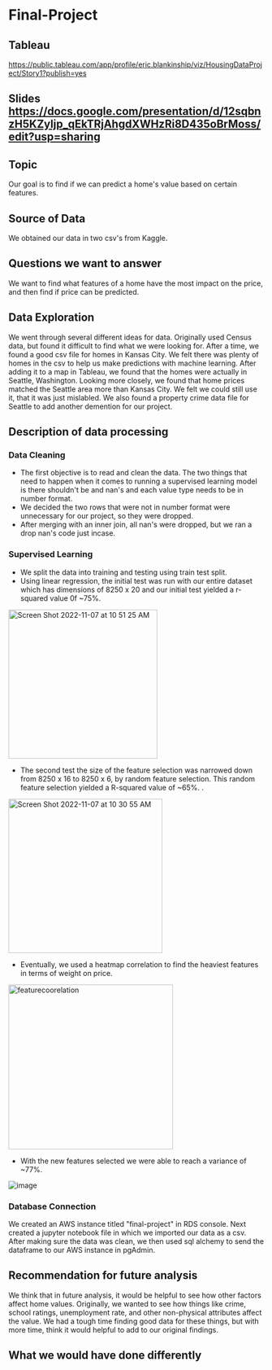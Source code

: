 # Final-Project

## Tableau
https://public.tableau.com/app/profile/eric.blankinship/viz/HousingDataProject/Story1?publish=yes

## Slides https://docs.google.com/presentation/d/12sqbnzH5KZyljp_qEkTRjAhgdXWHzRi8D435oBrMoss/edit?usp=sharing

## Topic
Our goal is to find if we can predict a home's value based on certain features.

## Source of Data
We obtained our data in two csv's from Kaggle.

## Questions we want to answer
We want to find what features of a home have the most impact on the price, and then find if price can be predicted.

## Data Exploration
We went through several different ideas for data. Originally used Census data, but found it difficult to find what we were looking for. After a time, we found a good csv file for homes in Kansas City. We felt there was plenty of homes in the csv to help us make predictions with machine learning. After adding it to a map in Tableau, we found that the homes were actually in Seattle, Washington. Looking more closely, we found that home prices matched the Seattle area more than Kansas City. We felt we could still use it, that it was just mislabled. We also found a property crime data file for Seattle to add another demention for our project.

## Description of data processing

### Data Cleaning
- The first objective is to read and clean the data. The two things that need to happen when it comes to running a supervised learning model is there shouldn't be and nan's and each value type needs to be in number format. 
- We decided the two rows that were not in number format were unnecessary for our project, so they were dropped.
- After merging with an inner join, all nan's were dropped, but we ran a drop nan's code just incase.

### Supervised Learning

- We split the data into training and testing using train test split.
- Using linear regression, the initial test was run with our entire dataset which has dimensions of 8250 x 20 and our initial test yielded a r-squared value 0f ~75%.

 <img width="293" alt="Screen Shot 2022-11-07 at 10 51 25 AM" src="https://user-images.githubusercontent.com/106006911/200368819-2019dd2e-8616-495f-89e7-ab82e609b7ff.png">


- The second test the size of the feature selection was narrowed down from 8250 x 16 to 8250 x 6, by random feature selection. This random feature selection yielded a R-squared value of ~65%.
.

<img width="303" alt="Screen Shot 2022-11-07 at 10 30 55 AM" src="https://user-images.githubusercontent.com/106006911/200364384-df6e5200-cbe9-4255-875e-64d157ed5549.png">


- Eventually, we used a heatmap correlation to find the heaviest features in terms of weight on price. 

<img width="324" alt="featurecoorelation" src="https://user-images.githubusercontent.com/106006911/199366225-a1e581ec-2439-4955-a6c5-8e4ee9d561db.png">


- With the new features selected we were able to reach a variance of ~77%.

![image](https://user-images.githubusercontent.com/106006911/199365939-a1381b82-55ef-4996-bdfe-fff1131abcfb.png)


### Database Connection

We created an AWS instance titled "final-project" in RDS console. Next created a jupyter notebook file in which we imported our data as a csv. After making sure the data was clean, we then used sql alchemy to send the dataframe to our AWS instance in pgAdmin.


## Recommendation for future analysis
We think that in future analysis, it would be helpful to see how other factors affect home values. Originally, we wanted to see how things like crime, school ratings, unemployment rate, and other non-physical attributes affect the value. We had a tough time finding good data for these things, but with more time, think it would helpful to add to our original findings.

## What we would have done differently
